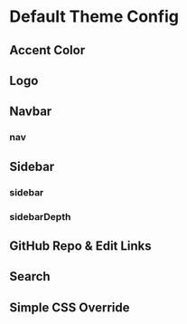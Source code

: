 # Default Theme Config

## Accent Color

## Logo

## Navbar

### nav

## Sidebar

### sidebar

### sidebarDepth

## GitHub Repo & Edit Links

## Search

## Simple CSS Override
